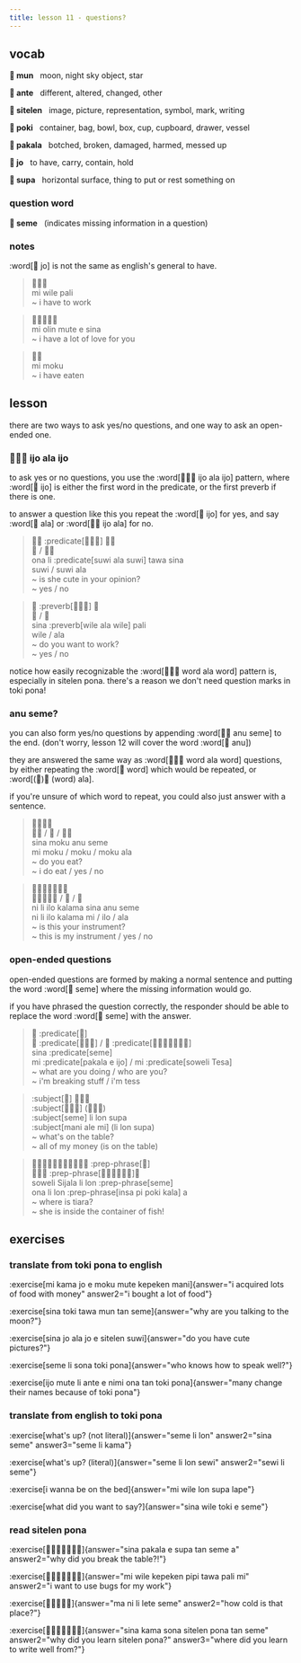 ```yaml
---
title: lesson 11 - questions?
---
```

## vocab
**󱤺 mun**&nbsp;&nbsp;&nbsp;moon, night sky object, star

**󱤆 ante**&nbsp;&nbsp;&nbsp;different, altered, changed, other

**󱥠 sitelen**&nbsp;&nbsp;&nbsp;image, picture, representation, symbol, mark, writing

**󱥓 poki**&nbsp;&nbsp;&nbsp;container, bag, bowl, box, cup, cupboard, drawer, vessel

**󱥈 pakala**&nbsp;&nbsp;&nbsp;botched, broken, damaged, harmed, messed up

**󱤓 jo**&nbsp;&nbsp;&nbsp;to have, carry, contain, hold

**󱥥 supa**&nbsp;&nbsp;&nbsp;horizontal surface, thing to put or rest something on

### question word
**󱥙 seme**&nbsp;&nbsp;&nbsp;(indicates missing information in a question)

### notes
:word[󱤓 jo] is not the same as english's general to have.

> 󱤴󱥷󱥉 \
> mi wile pali \
> ~ i have to work

> 󱤴󱥅󱤼󱤉󱥞 \
> mi olin mute e sina \
> ~ i have a lot of love for you

> 󱤴󱤶 \
> mi moku \
> ~ i have eaten

## lesson
there are two ways to ask yes/no questions, and one way to ask an open-ended one.

### 󱤌󱤂󱤌 ijo ala ijo
to ask yes or no questions, you use the :word[󱤌󱤂󱤌 ijo ala ijo] pattern, where :word[󱤌 ijo] is either the first word in the predicate, or the first preverb if there is one.

to answer a question like this you repeat the :word[󱤌 ijo] for yes, and say :word[󱤂 ala] or :word[󱤌󱤂 ijo ala] for no.

> 󱥆󱤧 :predicate[󱥦󱤂󱥦] 󱥩󱥞 \
> 󱥦 / 󱥦󱤂 \
> ona li :predicate[suwi ala suwi] tawa sina \
> suwi / suwi ala \
> ~ is she cute in your opinion? \
> ~ yes / no

> 󱥞 :preverb[󱥷󱤂󱥷] 󱥉 \
> 󱥷 / 󱤂 \
> sina :preverb[wile ala wile] pali \
> wile / ala \
> ~ do you want to work? \
> ~ yes / no

notice how easily recognizable the :word[󱤌󱤂󱤌 word ala word] pattern is, especially in sitelen pona. there's a reason we don't need question marks in toki pona!

### anu seme?
you can also form yes/no questions by appending :word[󱤇󱥙 anu seme] to the end. (don't worry, lesson 12 will cover the word :word[󱤇 anu])

they are answered the same way as :word[󱤌󱤂󱤌 word ala word] questions, by either repeating the :word[󱤌 word] which would be repeated, or :word[(󱤌)󱤂 (word) ala].

if you're unsure of which word to repeat, you could also just answer with a sentence.

> 󱥞󱤶󱤇󱥙 \
> 󱤴󱤶 / 󱤶 / 󱤶󱤂 \
> sina moku anu seme \
> mi moku / moku / moku ala \
> ~ do you eat? \
> ~ i do eat / yes / no

> 󱥁󱤧󱤎󱤕󱥞󱤇󱥙 \
> 󱥁󱤧󱤎󱤕󱤴 / 󱤎 / 󱤂 \
> ni li ilo kalama sina anu seme \
> ni li ilo kalama mi / ilo / ala \
> ~ is this your instrument? \
> ~ this is my instrument / yes / no

### open-ended questions
open-ended questions are formed by making a normal sentence and putting the word :word[󱥙 seme] where the missing information would go.

if you have phrased the question correctly, the responder should be able to replace the word :word[󱥙 seme] with the answer.

> 󱥞 :predicate[󱥙] \
> 󱤴 :predicate[󱥈󱤉󱤌] / 󱤴 :predicate[󱥢󱦐󱥧󱤉󱥦󱤈󱦑] \
> sina :predicate[seme] \
> mi :predicate[pakala e ijo] / mi :predicate[soweli Tesa] \
> ~ what are you doing / who are you? \
> ~ i'm breaking stuff / i'm tess

> :subject[󱥙] 󱤧󱤬󱥥 \
> :subject[󱤲󱤄󱤴] (󱤧󱤬󱥥) \
> :subject[seme] li lon supa \
> :subject[mani ale mi] (li lon supa) \
> ~ what's on the table? \
> ~ all of my money (is on the table)

> 󱥢󱦐󱥦󱤌󱤑󱤄󱤧󱤂󱦑󱤧󱤬 :prep-phrase[󱥙] \
> 󱥆󱤧󱤬 :prep-phrase[󱤏󱥍󱦗󱥓󱤔󱦘]󱤀 \
> soweli Sijala li lon :prep-phrase[seme] \
> ona li lon :prep-phrase[insa pi poki kala] a \
> ~ where is tiara? \
> ~ she is inside the container of fish!

## exercises
### translate from toki pona to english
:exercise[mi kama jo e moku mute kepeken mani]{answer="i acquired lots of food with money" answer2="i bought a lot of food"}

:exercise[sina toki tawa mun tan seme]{answer="why are you talking to the moon?"}

:exercise[sina jo ala jo e sitelen suwi]{answer="do you have cute pictures?"}

:exercise[seme li sona toki pona]{answer="who knows how to speak well?"}

:exercise[ijo mute li ante e nimi ona tan toki pona]{answer="many change their names because of toki pona"}

### translate from english to toki pona
:exercise[what's up? (not literal)]{answer="seme li lon" answer2="sina seme" answer3="seme li kama"}

:exercise[what's up? (literal)]{answer="seme li lon sewi" answer2="sewi li seme"}

:exercise[i wanna be on the bed]{answer="mi wile lon supa lape"}

:exercise[what did you want to say?]{answer="sina wile toki e seme"}

### read sitelen pona
:exercise[󱥞󱥈󱤉󱥥󱥧󱥙󱤀]{answer="sina pakala e supa tan seme a" answer2="why did you break the table?!"}

:exercise[󱤴󱥷󱤙󱥑󱥩󱥉󱤴]{answer="mi wile kepeken pipi tawa pali mi" answer2="i want to use bugs for my work"}

:exercise[󱤰󱥁󱤧󱤦󱥙]{answer="ma ni li lete seme" answer2="how cold is that place?"}

:exercise[󱥞󱤖󱥡󱥠󱥔󱥧󱥙]{answer="sina kama sona sitelen pona tan seme" answer2="why did you learn sitelen pona?" answer3="where did you learn to write well from?"}